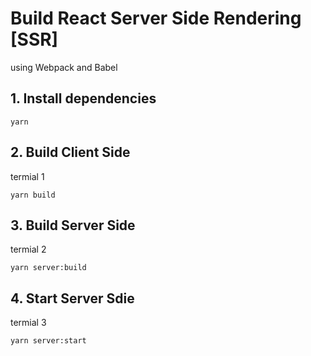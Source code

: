 # Build React Server Side Rendering [SSR]

using Webpack and Babel

## 1. Install dependencies
    
    yarn

## 2. Build Client Side 
termial 1

    yarn build


## 3. Build Server Side 
termial 2

    yarn server:build

## 4. Start Server Sdie 
termial 3

    yarn server:start

